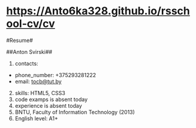 # https://Anto6ka328.github.io/rsschool-cv/cv
#Resume#

  ##Anton Svirski##
1. contacts:
 * phone_number: +375293281222
 * email: tocb@tut.by
2. skills: HTML5, CSS3
3. code examps is absent today
4. experience is absent today
5. BNTU, Faculty of Information Technology (2013)
6. English level: A1+